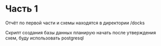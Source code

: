 # Часть 1

Отчёт по первой части и схемы находятся в директории /docks

Скрипт создания базы данных планирую начать после утверждения схем, буду использовать postgresql
